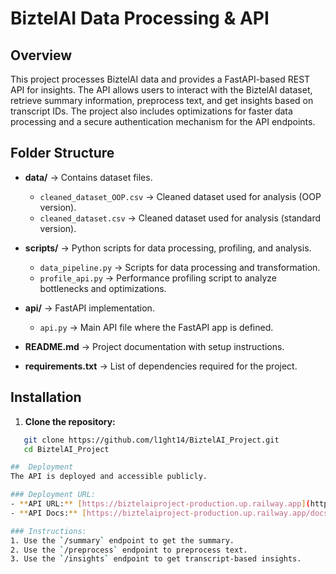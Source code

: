 # BiztelAI Data Processing & API

## Overview

This project processes BiztelAI data and provides a FastAPI-based REST API for insights. The API allows users to interact with the BiztelAI dataset, retrieve summary information, preprocess text, and get insights based on transcript IDs. The project also includes optimizations for faster data processing and a secure authentication mechanism for the API endpoints.

## Folder Structure

- **data/** → Contains dataset files.
  - `cleaned_dataset_OOP.csv` → Cleaned dataset used for analysis (OOP version).
  - `cleaned_dataset.csv` → Cleaned dataset used for analysis (standard version).
  
- **scripts/** → Python scripts for data processing, profiling, and analysis.
  - `data_pipeline.py` → Scripts for data processing and transformation.
  - `profile_api.py` → Performance profiling script to analyze bottlenecks and optimizations.
  
- **api/** → FastAPI implementation.
  - `api.py` → Main API file where the FastAPI app is defined.

- **README.md** → Project documentation with setup instructions.
- **requirements.txt** → List of dependencies required for the project.

## Installation

1. **Clone the repository:**

```bash
   git clone https://github.com/l1ght14/BiztelAI_Project.git
   cd BiztelAI_Project

##  Deployment
The API is deployed and accessible publicly.

### Deployment URL:
- **API URL:** [https://biztelaiproject-production.up.railway.app](https://biztelaiproject-production.up.railway.app)
- **API Docs:** [https://biztelaiproject-production.up.railway.app/docs](https://biztelaiproject-production.up.railway.app/docs)

### Instructions:
1. Use the `/summary` endpoint to get the summary.
2. Use the `/preprocess` endpoint to preprocess text.
3. Use the `/insights` endpoint to get transcript-based insights.
